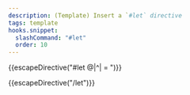 ```yaml
---
description: (Template) Insert a `#let` directive
tags: template
hooks.snippet:
  slashCommand: "#let"
  order: 10
---
```

{{escapeDirective("#let @|^| = ")}}

{{escapeDirective("/let")}}